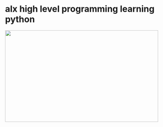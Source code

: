 # alx high level programming learning python
<img src="https://www.python.org/" height="300px" width="500px"/>
